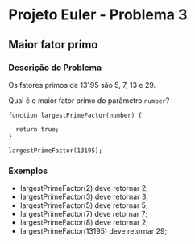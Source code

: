 # Projeto Euler - Problema 3

## Maior fator primo

### Descrição do Problema

Os fatores primos de 13195 são 5, 7, 13 e 29.

Qual é o maior fator primo do parâmetro `number`?

```
function largestPrimeFactor(number) {

  return true;
}

largestPrimeFactor(13195);
```

### Exemplos

- largestPrimeFactor(2) deve retornar 2;
- largestPrimeFactor(3) deve retornar 3;
- largestPrimeFactor(5) deve retornar 5;
- largestPrimeFactor(7) deve retornar 7;
- largestPrimeFactor(8) deve retornar 2;
- largestPrimeFactor(13195) deve retornar 29;
